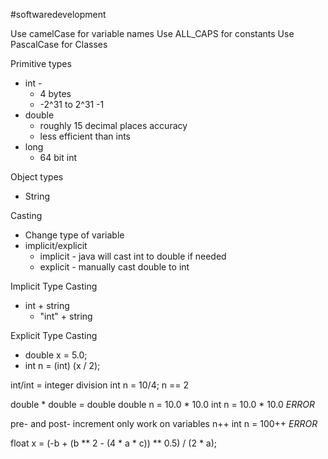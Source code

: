  #softwaredevelopment 

Use camelCase for variable names
Use ALL_CAPS for constants
Use PascalCase for Classes

Primitive types
- int -
	- 4 bytes
	- -2^31 to 2^31 -1
- double
	- roughly 15 decimal places accuracy
	- less efficient than ints
- long
	- 64 bit int

Object types
- String

Casting
- Change type of variable
- implicit/explicit
	- implicit - java will cast int to double if needed
	- explicit - manually cast double to int

Implicit Type Casting
- int + string
	- "int" + string

Explicit Type Casting
- double x = 5.0;
- int n = (int) (x / 2);


int/int = integer division
int n = 10/4;
n == 2

double * double = double
double n = 10.0 * 10.0
int n = 10.0 * 10.0 *ERROR*

pre- and post- increment only work on variables
n++
int n = 100++ *ERROR*

float x = (-b + (b ** 2 - (4 * a * c)) ** 0.5) / (2 * a);

